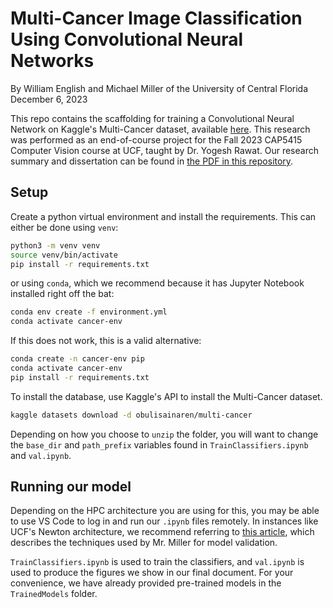 # Multi-Cancer Image Classification Using Convolutional Neural Networks
By William English and Michael Miller of the University of Central Florida
December 6, 2023

This repo contains the scaffolding for training a Convolutional Neural Network on Kaggle's Multi-Cancer dataset, available [here](https://www.kaggle.com/datasets/obulisainaren/multi-cancer/data). This research was performed as an end-of-course project for the Fall 2023 CAP5415 Computer Vision course at UCF, taught by Dr. Yogesh Rawat. Our research summary and dissertation can be found in [the PDF in this repository](CAP5415_course_project_2023_Will_and_Michael.pdf). 

## Setup

Create a python virtual environment and install the requirements. This can either be done using `venv`:

```bash
python3 -m venv venv
source venv/bin/activate
pip install -r requirements.txt
```

or using `conda`, which we recommend because it has Jupyter Notebook installed right off the bat:
```bash
conda env create -f environment.yml
conda activate cancer-env
```
If this does not work, this is a valid alternative:
```bash
conda create -n cancer-env pip
conda activate cancer-env
pip install -r requirements.txt
```

To install the database, use Kaggle's API to install the Multi-Cancer dataset. 
```bash
kaggle datasets download -d obulisainaren/multi-cancer
```

Depending on how you choose to `unzip` the folder, you will want to change the `base_dir` and `path_prefix` variables found in `TrainClassifiers.ipynb` and `val.ipynb`. 

## Running our model

Depending on the HPC architecture you are using for this, you may be able to use VS Code to log in and run our `.ipynb` files remotely. In instances like UCF's Newton architecture, we recommend referring to [this article](https://alexanderlabwhoi.github.io/post/2019-03-08_jpn_slurm/), which describes the techniques used by Mr. Miller for model validation.

`TrainClassifiers.ipynb` is used to train the classifiers, and `val.ipynb` is used to produce the figures we show in our final document. For your convenience, we have already provided pre-trained models in the `TrainedModels` folder.
